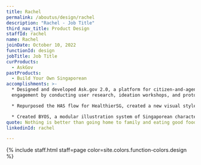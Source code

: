 ```yaml
---
title: Rachel
permalink: /aboutus/design/rachel
description: "Rachel - Job Title"
third_nav_title: Product Design
staffId: rachel
name: Rachel
joinDate: October 10, 2022
functionId: design
jobTitle: Job Title
curProducts:
  - AskGov
pastProducts:
  - Build Your Own Singaporean
accomplishments: >-
  * Designed and developed Ask.gov 2.0, a platform for citizen-and-agency
  engagement by conducting user research, ideation workshops, and prototypes.

  * Repurposed the HAS flow for HealthierSG, created a new visual style and adding moments of delight with custom illustrations and animated gifs.

  * Created BYOS, a modular illustration system of Singaporean characters and scenes for OGP colleagues to use for their hackathon products and decks.
quote: Nothing is better than going home to family and eating good food and relaxing
linkedinId: rachel

---
```


{% include staff.html staff=page color=site.colors.function-colors.design %}

